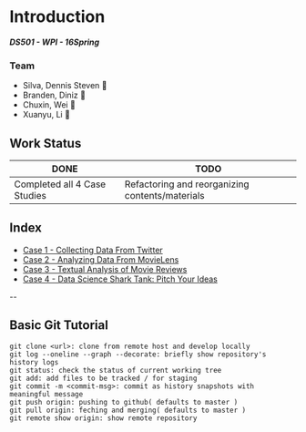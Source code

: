 # Introduction 
***DS501 - WPI - 16Spring*** 

### Team 
* Silva, Dennis Steven :baby:
* Branden, Diniz :boy:
* Chuxin, Wei :girl:
* Xuanyu, Li :bust_in_silhouette:

## Work Status
| DONE | TODO |
| --- | --- |
| Completed all 4 Case Studies | Refactoring and reorganizing contents/materials |

## Index
- [Case 1 - Collecting Data From Twitter](https://github.com/lxynox/DS501-BCSX/tree/master/Case_Study_1)
- [Case 2 - Analyzing Data From MovieLens](https://github.com/lxynox/DS501-BCSX/tree/master/Case_Study_2)
- [Case 3 - Textual Analysis of Movie Reviews](https://github.com/lxynox/DS501-BCSX/tree/master/Case_Study_3)
- [Case 4 - Data Science Shark Tank: Pitch Your Ideas](https://github.com/lxynox/DS501-BCSX/tree/master/Case_Study_4)

--

## Basic Git Tutorial
```
git clone <url>: clone from remote host and develop locally
git log --oneline --graph --decorate: briefly show repository's history logs
git status: check the status of current working tree
git add: add files to be tracked / for staging
git commit -m <commit-msg>: commit as history snapshots with meaningful message 
git push origin: pushing to github( defaults to master )
git pull origin: feching and merging( defaults to master )
git remote show origin: show remote repository
```
